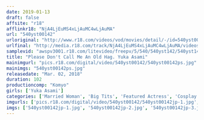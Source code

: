 ```yaml
---
date: 2019-01-13
draft: false
affsite: "r18"
afflinkr18: "NjA4LjEuMS4xLjAuMC4wLjAuMA"
url: "540yst00142"
urloriginal: "http://www.r18.com/videos/vod/movies/detail/-/id=540yst00142"
urlfinal: "http://media.r18.com/track/NjA4LjEuMS4xLjAuMC4wLjAuMA/videos/vod/movies/detail/-/id=540yst00142"
samplevid: "awspv3001.r18.com/litevideo/freepv/5/540/540yst142/540yst142_dmb_w.mp4"
title: "Please Don't Call Me An Old Hag. Yuka Asami"
mainimgurl: "pics.r18.com/digital/video/540yst00142/540yst00142ps.jpg"
mainimgs: "540yst00142ps.jpg"
releasedate: "Mar. 02, 2018"
duration: 102
productioncomp: "Komyo"
girls: ['Yuka Asami']
categories: ['Married Woman', 'Big Tits', 'Featured Actress', 'Cosplay', 'Creampie', 'Threesome / Foursome', 'Hi-Def']
imgurls: ['pics.r18.com/digital/video/540yst00142/540yst00142jp-1.jpg', 'pics.r18.com/digital/video/540yst00142/540yst00142jp-2.jpg', 'pics.r18.com/digital/video/540yst00142/540yst00142jp-3.jpg', 'pics.r18.com/digital/video/540yst00142/540yst00142jp-4.jpg', 'pics.r18.com/digital/video/540yst00142/540yst00142jp-5.jpg', 'pics.r18.com/digital/video/540yst00142/540yst00142jp-6.jpg', 'pics.r18.com/digital/video/540yst00142/540yst00142jp-7.jpg', 'pics.r18.com/digital/video/540yst00142/540yst00142jp-8.jpg', 'pics.r18.com/digital/video/540yst00142/540yst00142jp-9.jpg', 'pics.r18.com/digital/video/540yst00142/540yst00142jp-10.jpg', 'pics.r18.com/digital/video/540yst00142/540yst00142jp-11.jpg', 'pics.r18.com/digital/video/540yst00142/540yst00142jp-12.jpg', 'pics.r18.com/digital/video/540yst00142/540yst00142jp-13.jpg', 'pics.r18.com/digital/video/540yst00142/540yst00142jp-14.jpg', 'pics.r18.com/digital/video/540yst00142/540yst00142jp-15.jpg', 'pics.r18.com/digital/video/540yst00142/540yst00142jp-16.jpg', 'pics.r18.com/digital/video/540yst00142/540yst00142jp-17.jpg', 'pics.r18.com/digital/video/540yst00142/540yst00142jp-18.jpg', 'pics.r18.com/digital/video/540yst00142/540yst00142jp-19.jpg', 'pics.r18.com/digital/video/540yst00142/540yst00142jp-20.jpg']
imgs: ['540yst00142jp-1.jpg', '540yst00142jp-2.jpg', '540yst00142jp-3.jpg', '540yst00142jp-4.jpg', '540yst00142jp-5.jpg', '540yst00142jp-6.jpg', '540yst00142jp-7.jpg', '540yst00142jp-8.jpg', '540yst00142jp-9.jpg', '540yst00142jp-10.jpg', '540yst00142jp-11.jpg', '540yst00142jp-12.jpg', '540yst00142jp-13.jpg', '540yst00142jp-14.jpg', '540yst00142jp-15.jpg', '540yst00142jp-16.jpg', '540yst00142jp-17.jpg', '540yst00142jp-18.jpg', '540yst00142jp-19.jpg', '540yst00142jp-20.jpg']
---
```

